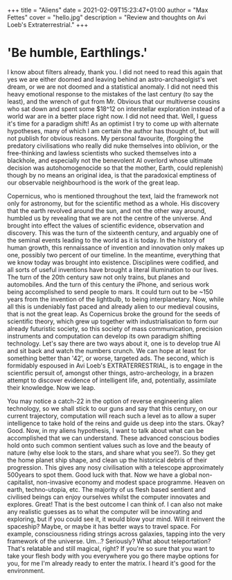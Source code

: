 +++
title = "Aliens"
date = 2021-02-09T15:23:47+01:00
author = "Max Fettes"
cover = "hello.jpg"
description = "Review and thoughts on Avi Loeb's Extraterrestrial."
+++

# 'Be humble, Earthlings.'

I know about filters already, thank you. I did not need to read this again that yes we are either doomed and leaving behind an astro-archaeolgist's wet dream, or we are not doomed and a statistical anomaly. I did not need this heavy emotional response to the mistakes of the last century (to say the least), and the wrench of gut from Mr. Obvious that our multiverse cousins who sat down and spent some $18^12 on interstellar exploration instead of a world war are in a better place right now. I did not need that. Well, I guess it's time for a paradigm shift! As an optimist I try to come up with alternate hypotheses, many of which I am certain the author has thought of, but will not publish for obvious reasons. My personal favourite, (forgoing the predatory civilisations who really did nuke themselves into oblivion, or the free-thinking and lawless scientists who sucked themselves into a blackhole, and especially not the benevolent AI overlord whose ultimate decision was autohomogenocide so that the mother, Earth, could replenish) though by no means an original idea, is that the paradoxical emptiness of our observable neighbourhood is the work of the great leap.

  Copernicus, who is mentioned throughout the text, laid the framework not only for astronomy, but for the scientific method as a whole. His discovery that the earth revolved around the sun, and not the other way around, humbled us by revealing that we are not the centre of the universe. And brought into effect the values of scientific evidence, observation and discovery. This was the turn of the sixteenth century, and arguably one of the seminal events leading to the world as it is today. In the history of human growth, this rennaissance of invention and innovation only makes up one, possibly two percent of our timeline. In the meantime, everything that we know today was brought into existence. Disciplines were codified, and all sorts of useful inventions have brought a literal illumination to our lives. The turn of the 20th century saw not only trains, but planes and automobiles. And the turn of this century the iPhone, and serious work being accomplished to send people to mars. It could turn out to be ~150 years from the invention of the lightbulb, to being interplanetary. Now, while all this is undeniably fast paced and already alien to our medieval cousins, that is not the great leap. As Copernicus broke the ground for the seeds of scientific theory, which grew up together with industrialisation to form our already futuristic society, so this society of mass communication, precision instruments and computation can develop its own paradigm shifting technology. Let's say there are two ways about it, one is to develop true AI and sit back and watch the numbers crunch. We can hope at least for something better than '42', or worse, targeted ads. The second, which is formidably espoused in Avi Loeb's EXTRATERRESTRIAL, is to engage in the scientific persuit of, amongst other things, astro-archeology, in a brazen attempt to discover evidence of intelligent life, and, potentially, assimilate their knowledge. Now we leap. 

   You may notice a catch-22 in the option of reverse engineering alien technology, so we shall stick to our guns and say that this century, on our current trajectory, computation will reach such a level as to allow a super intelligence to take hold of the reins and guide us deep into the stars. Okay? Good. Now, in my aliens hypothesis, I want to talk about what can be accomplished that we can understand. These advanced conscious bodies hold onto such common sentient values such as love and the beauty of nature (why else look to the stars, and share what you see?). So they get the home planet ship shape, and clean up the historical debris of their progression. This gives any nosy civilisation with a telescope approximately 500years to spot them. Good luck with that. Now we have a global non-capitalist, non-invasive economy and modest space programme. Heaven on earth, techno-utopia, etc. The majority of us flesh based sentient and civilised beings can enjoy ourselves whilst the computer innovates and explores. Great! That is the best outcome I can think of. I can also not make any realistic guesses as to what the computer will be innovating and exploring, but if you could see it, it would blow your mind. Will it reinvent the spaceship? Maybe, or maybe it has better ways to travel space. For example, consciousness riding strings across galaxies, tapping into the very framework of the universe. Um...? Seriously? What about teleportation? That's relatable and still magical, right? If you're so sure that you want to take your flesh body with you everywhere you go there maybe options for you, for me I'm already ready to enter the matrix. I heard it's good for the environment.

